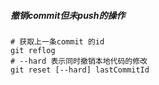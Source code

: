

##### 撤销commit但未push的操作
```
# 获取上一条commit 的id
git reflog 
# --hard 表示同时撤销本地代码的修改
git reset [--hard] lastCommitId
```